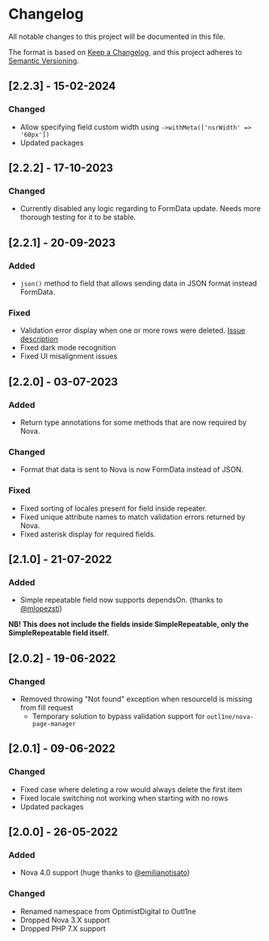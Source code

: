 # Changelog

All notable changes to this project will be documented in this file.

The format is based on [Keep a Changelog](https://keepachangelog.com/en/1.0.0/),
and this project adheres to [Semantic Versioning](https://semver.org/spec/v2.0.0.html).

## [2.2.3] - 15-02-2024

### Changed

- Allow specifying field custom width using `->withMeta(['nsrWidth' => '60px'])`
- Updated packages

## [2.2.2] - 17-10-2023

### Changed

- Currently disabled any logic regarding to FormData update. Needs more thorough testing for it to be stable.

## [2.2.1] - 20-09-2023

### Added

- `json()` method to field that allows sending data in JSON format instead FormData.

### Fixed

- Validation error display when one or more rows were deleted. [Issue description](https://github.com/outl1ne/nova-simple-repeatable/issues/52)
- Fixed dark mode recognition
- Fixed UI misalignment issues

## [2.2.0] - 03-07-2023

### Added

- Return type annotations for some methods that are now required by Nova.

### Changed

- Format that data is sent to Nova is now FormData instead of JSON.

### Fixed

- Fixed sorting of locales present for field inside repeater.
- Fixed unique attribute names to match validation errors returned by Nova.
- Fixed asterisk display for required fields.

## [2.1.0] - 21-07-2022

### Added

- Simple repeatable field now supports dependsOn. (thanks to [@mlopezsti](https://github.com/mlopezsti))

**NB! This does not include the fields inside SimpleRepeatable, only the SimpleRepeatable field itself.**

## [2.0.2] - 19-06-2022

### Changed

- Removed throwing "Not found" exception when resourceId is missing from fill request
  - Temporary solution to bypass validation support for `outl1ne/nova-page-manager`

## [2.0.1] - 09-06-2022

### Changed

- Fixed case where deleting a row would always delete the first item
- Fixed locale switching not working when starting with no rows
- Updated packages

## [2.0.0] - 26-05-2022

### Added

- Nova 4.0 support (huge thanks to [@emilianotisato](https://github.com/emilianotisato))

### Changed

- Renamed namespace from OptimistDigital to Outl1ne
- Dropped Nova 3.X support
- Dropped PHP 7.X support
